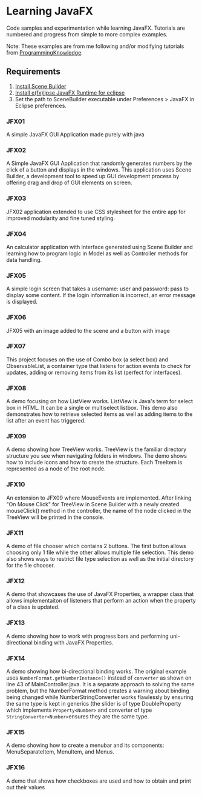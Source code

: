 # Learning JavaFX
Code samples and experimentation while learning JavaFX. Tutorials are numbered and progress from simple to more complex examples.

Note: These examples are from me following and/or modifying tutorials from [ProgrammingKnowledge](https://www.youtube.com/playlist?list=PLS1QulWo1RIaUGP446_pWLgTZPiFizEMq "JavaFX Tutorial Playlist by ProgrammingKnowledge").

## Requirements
1. [Install Scene Builder](http://gluonhq.com/products/scene-builder/)
2. [Install e(fx)lipse JavaFX Runtime for eclipse](http://www.eclipse.org/efxclipse/install.html#for-the-lazy)
3. Set the path to SceneBuilder executable under Preferences > JavaFX in Eclipse preferences.

### JFX01
A simple JavaFX GUI Application made purely with java

### JFX02
A Simple JavaFX GUI Application that randomly generates numbers by the click of a button and displays in the windows. This application uses Scene Builder, a development tool to speed up GUI development process by offering drag and drop of GUI elements on screen.

### JFX03
JFX02 application extended to use CSS stylesheet for the entire app for improved modularity and fine tuned styling.

### JFX04
An calculator application with interface generated using Scene Builder and learning how to program logic in Model as well as Controller methods for data handling.

### JFX05
A simple login screen that takes a username: user and password: pass to display some content. If the login information is incorrect, an error message is displayed.

### JFX06
JFX05 with an image added to the scene and a button with image

### JFX07
This project focuses on the use of Combo box (a select box) and ObservableList, a container type that listens for action events to check for updates, adding or removing items from its list (perfect for interfaces).

### JFX08
A demo focusing on how ListView works. ListView is Java's term for select box in HTML. It can be a single or multiselect listbox. This demo also demonstrates how to retrieve selected items as well as adding items to the list after an event has triggered.

### JFX09
A demo showing how TreeView works. TreeView is the familiar directory structure you see when navigating folders in windows. The demo shows how to include icons and how to create the structure. Each TreeItem is represented as a node of the root node.

### JFX10
An extension to JFX09 where MouseEvents are implemented. After linking "On Mouse Click" for TreeView in Scene Builder with a newly created mouseClick() method in the controller, the name of the node clicked in the TreeView will be printed in the console.

### JFX11
A demo of file chooser which contains 2 buttons. The first button allows choosing only 1 file while the other allows multiple file selection. This demo also shows ways to restrict file type selection as well as the initial directory for the file chooser.

### JFX12
A demo that showcases the use of JavaFX Properties, a wrapper class that allows implementaiton of listeners that perform an action when the property of a class is updated.

### JFX13
A demo showing how to work with progress bars and performing uni-directional binding with JavaFX Properties.

### JFX14
A demo showing how bi-directional binding works. The original example uses `NumberFormat.getNumberInstance()` instead of `converter` as shown on line 43 of MainController.java. It is a separate approach to solving the same problem, but the NumberFormat method creates a warning about binding being changed while NumberStringConverter works flawlessly by ensuring the same type is kept in generics (the slider is of type DoubleProperty which implements `Property<Number>` and converter of type `StringConverter<Number>`ensures they are the same type.

### JFX15
A demo showing how to create a menubar and its components: MenuSeparateItem, MenuItem, and Menus.

### JFX16
A demo that shows how checkboxes are used and how to obtain and print out their values

